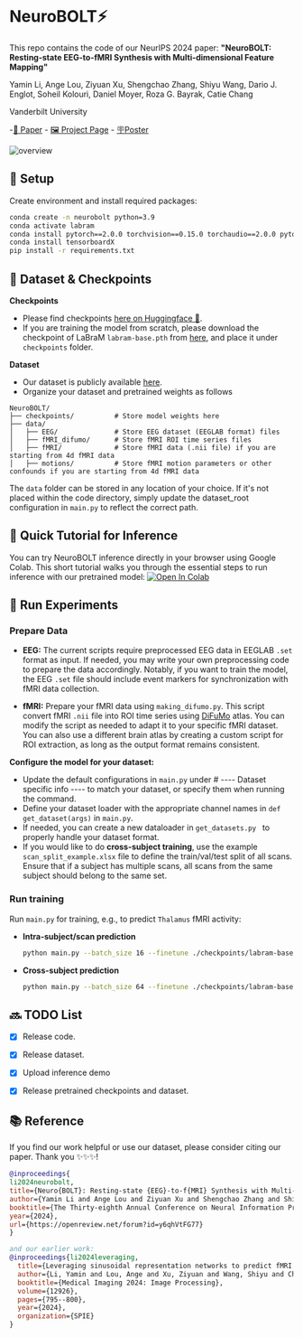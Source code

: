 # NeuroBOLT⚡

This repo contains the code of our NeurIPS 2024 paper: 
**"NeuroBOLT: Resting-state EEG-to-fMRI Synthesis with Multi-dimensional Feature Mapping"**

Yamin Li, Ange Lou, Ziyuan Xu, Shengchao Zhang, Shiyu Wang, Dario J. Englot, Soheil Kolouri, Daniel Moyer, Roza G. Bayrak, Catie Chang

Vanderbilt University

-[📄 Paper](https://arxiv.org/abs/2410.05341) - [🖼️ Project Page](https://soupeeli.github.io/NeuroBOLT/) - [🪧Poster](https://neurips.cc/media/PosterPDFs/NeurIPS%202024/93044.png?t=1733617950.057914)


![overview](./assets/overview.png)


## 🔩 Setup
Create environment and install required packages:
   ```bash
   conda create -n neurobolt python=3.9
   conda activate labram
   conda install pytorch==2.0.0 torchvision==0.15.0 torchaudio==2.0.0 pytorch-cuda=11.8 -c pytorch -c nvidia
   conda install tensorboardX
   pip install -r requirements.txt
   ```
   
## 💾 Dataset & Checkpoints
**Checkpoints**
- Please find checkpoints [here on Huggingface 🤗](https://huggingface.co/ssssssup/NeuroBOLT).
- If you are training the model from scratch, please download the checkpoint of LaBraM `labram-base.pth` from [here](https://github.com/935963004/LaBraM/tree/main/checkpoints), and place it under `checkpoints` folder.

**Dataset**
- Our dataset is publicly available [here](https://huggingface.co/datasets/NeurdyLab/NeuroBOLT).
- Organize your dataset and pretrained weights as follows
```
NeuroBOLT/
├── checkpoints/          # Store model weights here
├── data/
│   ├── EEG/              # Store EEG dataset (EEGLAB format) files
│   ├── fMRI_difumo/      # Store fMRI ROI time series files
│   ├── fMRI/             # Store fMRI data (.nii file) if you are starting from 4d fMRI data
│   ├── motions/          # Store fMRI motion parameters or other confounds if you are starting from 4d fMRI data
```
The `data` folder can be stored in any location of your choice. If it's not placed within the code directory, simply update the dataset_root configuration in `main.py` to reflect the correct path.

## 🚀 Quick Tutorial for Inference
You can try NeuroBOLT inference directly in your browser using Google Colab. This short tutorial walks you through the essential steps to run inference with our pretrained model: [![Open In Colab](https://colab.research.google.com/assets/colab-badge.svg)](https://colab.research.google.com/drive/1e7mfxQqth4mcfqlhTypgB5Q0gYPNbT-y?usp=sharing)


## 🧠 Run Experiments
### Prepare Data
- **EEG:** The current scripts require preprocessed EEG data in EEGLAB `.set` format as input.  If needed, you may write your own preprocessing code to prepare the data accordingly. Notably, if you want to train the model, the EEG `.set` file should include event markers for synchronization with fMRI data collection. 

- **fMRI:** Prepare your fMRI data using `making_difumo.py`. This script convert fMRI `.nii` file into ROI time series using [DiFuMo](https://github.com/Parietal-INRIA/DiFuMo) atlas. You can modify the script as needed to adapt it to your specific fMRI dataset. You can also use a different brain atlas by creating a custom script for ROI extraction, as long as the output format remains consistent.

**Configure the model for your dataset:**
   - Update the default configurations in `main.py` under # ---- Dataset specific info ---- to match your dataset, or specify them when running the command.
   - Define your dataset loader with the appropriate channel names in `def get_dataset(args)` in `main.py`.
   - If needed, you can create a new dataloader in `get_datasets.py ` to properly handle your dataset format.
   - If you would like to do **cross-subject training**, use the example `scan_split_example.xlsx` file to define the train/val/test split of all scans. Ensure that if a subject has multiple scans, all scans from the same subject should belong to the same set.
  

### Run training
Run `main.py` for training, e.g., to predict `Thalamus` fMRI activity:
   - **Intra-subject/scan prediction**
      ```bash
      python main.py --batch_size 16 --finetune ./checkpoints/labram-base.pth --labels_roi Thalamus --dataset VU --train_test_mode intrascan --dataname sub11-scan01
      ```
   - **Cross-subject prediction**
      ```bash
      python main.py --batch_size 64 --finetune ./checkpoints/labram-base.pth --labels_roi Thalamus --dataset VU --train_test_mode full_test --split_index_sheet ./scan_split_example.xlsx
      ```
   
## 🔜 TODO List
- [x]  Release code.
- [x]  Release dataset.
- [x]  Upload inference demo
- [x]  Release pretrained checkpoints and dataset.


## 📚 Reference
If you find our work helpful or use our dataset, please consider citing our paper. Thank you ✨✨✨! 

```bibtex
@inproceedings{
li2024neurobolt,
title={Neuro{BOLT}: Resting-state {EEG}-to-f{MRI} Synthesis with Multi-dimensional Feature Mapping},
author={Yamin Li and Ange Lou and Ziyuan Xu and Shengchao Zhang and Shiyu Wang and Dario J. Englot and Soheil Kolouri and Daniel Moyer and Roza G Bayrak and Catie Chang},
booktitle={The Thirty-eighth Annual Conference on Neural Information Processing Systems},
year={2024},
url={https://openreview.net/forum?id=y6qhVtFG77}
}

and our earlier work:
@inproceedings{li2024leveraging,
  title={Leveraging sinusoidal representation networks to predict fMRI signals from EEG},
  author={Li, Yamin and Lou, Ange and Xu, Ziyuan and Wang, Shiyu and Chang, Catie},
  booktitle={Medical Imaging 2024: Image Processing},
  volume={12926},
  pages={795--800},
  year={2024},
  organization={SPIE}
}
```

